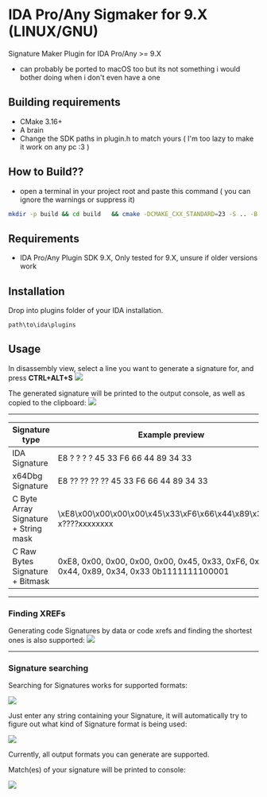 # IDA Pro/Any Sigmaker for 9.X (LINUX/GNU)
Signature Maker Plugin for IDA Pro/Any >= 9.X

- can probably be ported to macOS too but its not something i would bother doing when i don't even have a one
## Building requirements
- CMake 3.16+
- A brain
- Change the SDK paths in plugin.h to match yours ( I'm too lazy to make it work on any pc :3 )
## How to Build??
- open a terminal in your project root and paste this command ( you can ignore the warnings or suppress it)
```sh
mkdir -p build && cd build   && cmake -DCMAKE_CXX_STANDARD=23 -S .. -B .   && cmake --build .
```
## Requirements
- IDA Pro/Any Plugin SDK 9.X, Only tested for 9.X, unsure if older versions work

## Installation
Drop into plugins folder of your IDA installation.

`path\to\ida\plugins`

## Usage
In disassembly view, select a line you want to generate a signature for, and press 
**CTRL+ALT+S**
![](https://i.imgur.com/AmEDpYC.png)

The generated signature will be printed to the output console, as well as copied to the clipboard:
![](https://i.imgur.com/5xU091M.png)

___

| Signature type | Example preview |
| --- | ----------- |
| IDA Signature | E8 ? ? ? ? 45 33 F6 66 44 89 34 33 |
| x64Dbg Signature | E8 ?? ?? ?? ?? 45 33 F6 66 44 89 34 33 |
| C Byte Array Signature + String mask | \xE8\x00\x00\x00\x00\x45\x33\xF6\x66\x44\x89\x34\x33 x????xxxxxxxx |
| C Raw Bytes Signature + Bitmask | 0xE8, 0x00, 0x00, 0x00, 0x00, 0x45, 0x33, 0xF6, 0x66, 0x44, 0x89, 0x34, 0x33  0b1111111100001 |

___
### Finding XREFs
Generating code Signatures by data or code xrefs and finding the shortest ones is also supported:
![](https://i.imgur.com/P0VRIFQ.png)

___
### Signature searching
Searching for Signatures works for supported formats:

![](https://i.imgur.com/lD4Zfwb.png)

Just enter any string containing your Signature, it will automatically try to figure out what kind of Signature format is being used:

![](https://i.imgur.com/oWMs7LN.png)

Currently, all output formats you can generate are supported.

Match(es) of your signature will be printed to console:

![](https://i.imgur.com/Pe4REkX.png)
